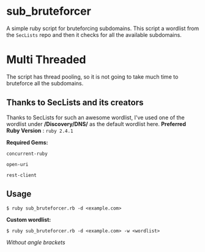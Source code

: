 # sub_bruteforcer

A simple ruby script for bruteforcing subdomains. 
This script a wordlist from the ` SecLists ` repo and then it checks for all the available subdomains.

# Multi Threaded

The script has thread pooling, so it is not going to take much time to bruteforce all the subdomains.

## Thanks to SecLists and its creators

Thanks to SecLists for such an awesome wordlist, I've used one of the wordlist under **/Discovery/DNS/** as the default wordlist here.
**Preferred Ruby Version** : ` ruby 2.4.1 `

**Required Gems:**
```
concurrent-ruby

open-uri

rest-client
```
## Usage

``` 
$ ruby sub_bruteforcer.rb -d <example.com>
```
**Custom wordlist:**
```
$ ruby sub_bruteforcer.rb -d <example.com> -w <wordlist>
```

*Without angle brackets*


